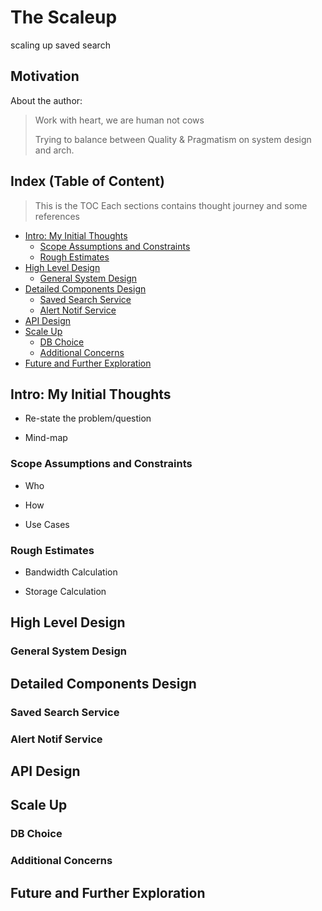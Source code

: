 # The Scaleup
scaling up saved search

<put image here>

## Motivation
About the author:
> Work with heart, we are human not cows 
> 
> Trying to balance between Quality & Pragmatism on system design and arch.

## Index (Table of Content)
> This is the TOC
> Each sections contains thought journey and some references

* [Intro: My Initial Thoughts](#intro-my-initial-thoughts)
    * [Scope Assumptions and Constraints](#scope-assumpttions-and-constraints)
    * [Rough Estimates](#rough-estimates)
* [High Level Design](#high-level-design)
    * [General System Design](#general-system-design)
* [Detailed Components Design](#detailed-components-design)
    * [Saved Search Service](#saved-search-service)
    * [Alert Notif Service](#alert-notif-service)
* [API Design](#api-design)
* [Scale Up](#scale-up)
    * [DB Choice](#db-choice)
    * [Additional Concerns](#additional-concerns)
* [Future and Further Exploration](#future-and-further-exploration)

## Intro: My Initial Thoughts

<put image here>

* Re-state the problem/question

* Mind-map

### Scope Assumptions and Constraints

* Who

* How

* Use Cases

### Rough Estimates 

* Bandwidth Calculation

* Storage Calculation

## High Level Design

### General System Design

## Detailed Components Design

### Saved Search Service

### Alert Notif Service

## API Design

## Scale Up

### DB Choice

### Additional Concerns

## Future and Further Exploration